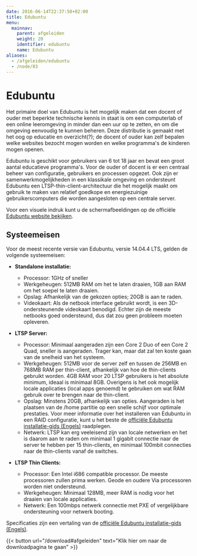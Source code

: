 ```yaml
---
date: 2016-06-14T22:37:50+02:00
title: Edubuntu
menu:
  mainnav:
    parent: afgeleiden
    weight: 20
    identifier: edubuntu
    name: Edubuntu
aliases:
  - /afgeleiden/edubuntu
  - /node/83
---
```


# Edubuntu
Het primaire doel van Edubuntu is het mogelijk maken dat een docent of ouder met beperkte technische kennis in staat is om een computerlab of een online leeromgeving in minder dan een uur op te zetten, en om die omgeving eenvoudig te kunnen beheren. Deze distributie is gemaakt met het oog op educatie en overzicht(?); de docent of ouder kan zelf bepalen welke websites bezocht mogen worden en welke programma's de kinderen mogen openen.

Edubuntu is geschikt voor gebruikers van 6 tot 18 jaar en bevat een groot aantal educatieve programma's. Voor de ouder of docent is er een centraal beheer van configuratie, gebruikers en processen opgezet. Ook zijn er samenwerkmogelijkheden in een klassikale omgeving en ondersteunt Edubuntu een LTSP-thin-client-architectuur die het mogelijk maakt om gebruik te maken van relatief goedkope en energiezuinige gebruikerscomputers die worden aangesloten op een centrale server.

Voor een visuele indruk kunt u de schermafbeeldingen op de officiële [Edubuntu website bekijken](https://www.edubuntu.org/screenshots).

## Systeemeisen
Voor de meest recente versie van Edubuntu, versie 14.04.4 LTS, gelden de volgende systeemeisen:

- **Standalone installatie:**
  - Processor: 1GHz of sneller
  - Werkgeheugen: 512MB RAM om het te laten draaien, 1GB aan RAM om het soepel te laten draaien.
  - Opslag: Afhankelijk van de gekozen opties; 20GB is aan te raden.
  - Videokaart: Als de netbook interface gebruikt wordt, is een 3D-ondersteunende videokaart benodigd. Echter zijn de meeste netbooks goed ondersteund, dus dat zou geen probleem moeten opleveren.

- **LTSP Server:**
	- Processor: Minimaal aangeraden zijn een Core 2 Duo of een Core 2 Quad, sneller is aangeraden. Trager kan, maar dat zal ten koste gaan van de snelheid van het systeem.
	- Werkgeheugen: 512MB voor de server zelf en tussen de 256MB en 768MB RAM per thin-client, afhankelijk van hoe de thin-clients gebruikt worden. 4GB RAM voor 20 LTSP gebruikers is het absolute minimum, ideaal is minimaal 8GB. Overigens is het ook mogelijk locale applicaties (local apps genoemd) te gebruiken om wat RAM gebruik over te brengen naar de thin-client.
	- Opslag: Minstens 20GB, afhankelijk van opties. Aangeraden is het plaatsen van de /home partitie op een snelle schijf voor optimale prestaties. Voor meer informatie over het installeren van Edubuntu in een RAID configuratie, kunt u het beste de [officiële Edubuntu installatie-gids (Engels)](https://www.edubuntu.org/documentation/12.04/installation-guide) raadplegen.
	- Netwerk: LTSP kan erg veeleisend zijn van locale netwerken en het is daarom aan te raden om minimaal 1 gigabit connectie naar de server te hebben per 15 thin-clients, en minimaal 100mbit connecties naar de thin-clients vanaf de switches.

- **LTSP Thin Clients:**
	- Processor: Een Intel i686 compatible processor. De meeste processoren zullen prima werken. Geode en oudere Via processoren worden niet ondersteund.
	- Werkgeheugen: Minimaal 128MB, meer RAM is nodig voor het draaien van locale applicaties.
	- Netwerk: Een 100mbps netwerk connectie met PXE of vergelijkbare ondersteuning voor netwerk booting.

Specificaties zijn een vertaling van de [officiële Edubuntu installatie-gids (Engels)](https://www.edubuntu.org/documentation/12.04/installation-guide).

{{< button url="/download#afgeleiden" text="Klik hier om naar de downloadpagina te gaan" >}}
